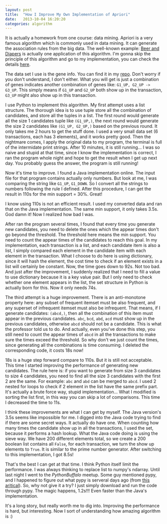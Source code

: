 ```yaml
---
layout: post
title:  "How I Improve My Own Implementation of Apriori"
date:   2013-10-04 16:20:20
categories: algorithm
---
```


It is actually a homework from one course: data mining. Apriori is a very famous algorithm which is commonly used in data mining. It can generate the association rules from the big data. The well-known example: [Beer and Diapers][walmart] is actually one application of this algorithm. I'm gonna skip the principle of this algorithm and go to my implementation, you can check the details [here][apriori].

The data set I use is the gene info. You can find it in my [repo][gene-data]. Don't worry if you don't understand, I don't either. What you will get is just a combination of genes indicates another combination of genes like: `G1_UP, G2_UP -> G3_UP`. This simply means if `G1_UP` and `G2_UP` both show up in the transaction, `G3_UP` might also show up in this transaction.

I use Python to implement this algorithm. My first attempt uses a list structure. The thorough idea is to use tuple store all the combination of candidates, and store all the tuples in a list. The first round would generate all the size 1 candidates tuple like `(G1_UP,)`, the next round would generate the size 2 candidates like `(G1_UP, G2_UP,)` based on the previous round. It only takes me 2 hours to get the stuff done. I used a very small data set (6 transactions, each has 3 elements), and it works pretty good. Then the nightmare comes, I apply the original data to my program, the terminal is full of the intermidate print strings. After 10 minutes, it is still running… I was so naive and stupid at that time, since I know the implementation is correct, I ran the program whole night and hope to get the result when I get up next day. You probably guess the answer, the program is still running!

Now it's time to improve. I found a Java implementation online. The input file for that program contains actually only numbers. But look at me, I was comparing the string like `G1_UP`, `G1_DOWN`. So I convert all the strings to numbers following the rule I defined. After this procedure, I can get the result in 110s for the min support = 30%. Great!

I know using 110s is not an efficient result. I used my converted data and ran that on the Java implementation. The same min support, it only takes 3.5s. God damn it! Now I realized how bad I was.

After ran the program several times, I found that every time you generate new candidates, you need to delete the ones which the appear times don't go beyond the threshold. The threshold here means the min support. You need to count the appear times of the candidates to reach this goal. In my implementation, each transaction is a list, and each candidate item is also a list, I simply compared each element in the candidate item with each element in the transaction. What I choose to do here is using dictionary, since it will hash the element, the cost time to check if an element exists in a list will certainly be constant. Now, the time goes down to 92s. Not too bad. And just after the improvement, I suddenly realized that I need to fill a value to use dictionary because it is a key value pair. But I only need to check whether one element appears in the list, the set structure in Python is actually born for this. Now it only needs 74s.

The third attempt is a huge improvement. There is an anti-monotone property here: any subset of frequent itemset must be also frequent, and any superset of infrequent itemset must also be infrequent. That means, if I generate candidates: `(abcd,)`, then all the combination of this item must appear in the previous candidates. `abc`, `bcd`, `abd`, `acd` must show up in the previous candidates, otherwise `abcd` should not be a candidate. This is what the professor told us to do. And actually, even you've done this step, you still need to count the appear times of `abcd` in all the transactions to make sure the times exceed the threshold. So why don't we just count the times, since generating all the combinations is time consuming. I deleted the corresponding code, it costs 18s now!

18s is a huge step forward compare to 110s. But it is still not acceptable. This time I started improving the performance of generating new candidates. The rule here is: if you want to generate from size 3 candidates to size 4 candidates, you need to find all the size 3 candidates with the first 2 are the same. For example: `abc` and `abd` can be merged to `abcd`. I used 2 nested for loops to check if 2 element in the list have the same prefix part. It's actually a brute force way, stupid implementation… What I modified is sorting the list first, in this way you can skip a lot of comparisons. This time I decreased the time to 11s.

I think these improvements are what I can get by myself. The Java version's 3.5s seems like impossible for me. I digged into the Java code trying to find if there are some secret ways. It actually do have one. When counting how many times the candidate show up in all the transactions, I used the set, because it performs a hash lookup. What the Java code doing is using the sieve way. We have 200 different elements total, so we create a 200 boolean list contains all `False`, for each transaction, we turn the show up elements to `True`. It is similar to the prime number generator. After switching to this implementation, I got 8.5s!

That's the best I can get at that time. I think Python itself limit the performance. I was always thinking to replace list to numpy's ndarray. Until last night I went to the _PythonBuffalo_ meetup. Some guy mentioned pypy, and I happened to figure out what pypy is serveral days ago (from [this aritical][pypy]). So, why not give it a try? I just simply download and run the code through pypy. The magic happens, 1.2s!!! Even faster than the Java's implementation.

It's a long story, but really worth me to dig into. Improving the performance is hard, but interesting. Now I sort of understanding how amazing algorithm is :)

[walmart]:http://higherhighslowerlows.com/2010/10/19/beer-and-diapers-a-love-story/
[apriori]:http://nikhilvithlani.blogspot.com/2012/03/apriori-algorithm-for-data-mining-made.html
[gene-data]:https://github.com/boulevard23/Apriori/blob/master/association-rule-test-data.txt
[pypy]:http://www.toptal.com/python/why-are-there-so-many-pythons